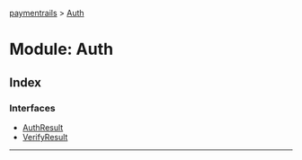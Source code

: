 [paymentrails](../README.md) > [Auth](../modules/auth.md)



# Module: Auth

## Index

### Interfaces

* [AuthResult](../interfaces/auth.authresult.md)
* [VerifyResult](../interfaces/auth.verifyresult.md)



---
